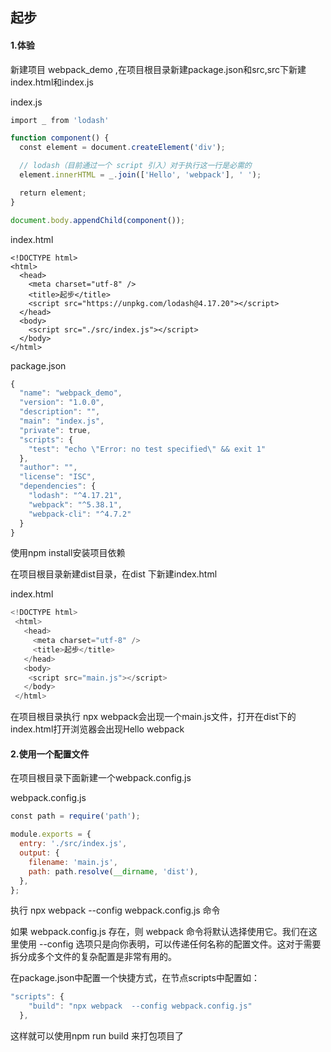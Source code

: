 ## 起步

#### 1.体验

新建项目 webpack_demo ,在项目根目录新建package.json和src,src下新建index.html和index.js

index.js

```javascript
import _ from 'lodash'

function component() {
  const element = document.createElement('div');

  // lodash（目前通过一个 script 引入）对于执行这一行是必需的
  element.innerHTML = _.join(['Hello', 'webpack'], ' ');

  return element;
}

document.body.appendChild(component());
```

index.html

```shell
<!DOCTYPE html>
<html>
  <head>
    <meta charset="utf-8" />
    <title>起步</title>
    <script src="https://unpkg.com/lodash@4.17.20"></script>
  </head>
  <body>
    <script src="./src/index.js"></script>
  </body>
</html>
```

package.json

```javascript
{
  "name": "webpack_demo",
  "version": "1.0.0",
  "description": "",
  "main": "index.js",
  "private": true,
  "scripts": {
    "test": "echo \"Error: no test specified\" && exit 1"
  },
  "author": "",
  "license": "ISC",
  "dependencies": {
    "lodash": "^4.17.21",
    "webpack": "^5.38.1",
    "webpack-cli": "^4.7.2"
  }
}
```

使用npm install安装项目依赖

在项目根目录新建dist目录，在dist 下新建index.html

index.html

```javascript
<!DOCTYPE html>
 <html>
   <head>
     <meta charset="utf-8" />
     <title>起步</title>
   </head>
   <body>
    <script src="main.js"></script>
   </body>
 </html>
```

在项目根目录执行 npx webpack会出现一个main.js文件，打开在dist下的index.html打开浏览器会出现Hello webpack

#### 2.使用一个配置文件

在项目根目录下面新建一个webpack.config.js

webpack.config.js

```javascript
const path = require('path');

module.exports = {
  entry: './src/index.js',
  output: {
    filename: 'main.js',
    path: path.resolve(__dirname, 'dist'),
  },
};
```

执行 npx webpack  --config webpack.config.js 命令

如果 webpack.config.js 存在，则 webpack 命令将默认选择使用它。我们在这里使用 --config 选项只是向你表明，可以传递任何名称的配置文件。这对于需要拆分成多个文件的复杂配置是非常有用的。

在package.json中配置一个快捷方式，在节点scripts中配置如：

```javascript
"scripts": {
    "build": "npx webpack  --config webpack.config.js"
  },
```

这样就可以使用npm run build 来打包项目了